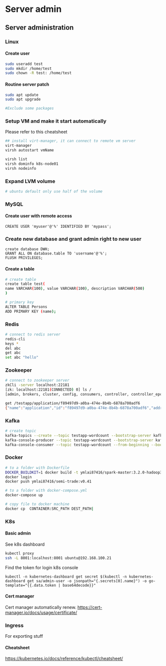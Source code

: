 # Server admin


## Server administration

### Linux

#### Create user

```bash
sudo useradd test
sudo mkdir /home/test
sudo chown -R test: /home/test
```

#### Routine server patch

```bash
sudo apt update
sudo apt upgrade

#Exclude some packages
```

### Setup VM and make it start automatically

Please refer to this cheatsheet

```bash
## install virt-manager, it can connect to remote vm server
virt-manager
virsh autostart vmName

virsh list
virsh dominfo k8s-node01
virsh nodeinfo
```

### Expand LVM volume

```bash
# ubuntu default only use half of the volume

```

### MySQL

#### Create user with remote access

```
CREATE USER 'myuser'@'%' IDENTIFIED BY 'mypass';
```

### Create new database and grant admin right to new user

```
create database DWH;
GRANT ALL ON database.table TO 'username'@'%';
FLUSH PRIVILEGES;
```

#### Create a table
```bash
# create table
create table test(
name VARCHAR(100), value VARCHAR(100), description VARCHAR(500)
)

# primary key
ALTER TABLE Persons
ADD PRIMARY KEY (name);
```

### Redis

```bash
# connect to redis server
redis-cli
keys *
del abc
get abc
set abc "hello"
```


### Zookeeper

```bash
# connect to zookeeper server
zkCli -server localhost:22181
[zk: localhost:22181(CONNECTED) 0] ls /
[admin, brokers, cluster, config, consumers, controller, controller_epoch, feature, isr_change_notification, latest_producer_id_block, log_dir_event_notification, services, testapp, zookeeper]

get /testapp/application/f89497d9-a0ba-474e-8b4b-6878a700adf6 
{"name":"application","id":"f89497d9-a0ba-474e-8b4b-6878a700adf6","address":"yiude-mbp","port":8282,"sslPort":null,"payload":{"@class":"org.springframework.cloud.zookeeper.discovery.ZookeeperInstance","id":"application","name":"application","metadata":{"instance_status":"UP"}},"registrationTimeUTC":1654331328914,"serviceType":"DYNAMIC","uriSpec":{"parts":[{"value":"scheme","variable":true},{"value":"://","variable":false},{"value":"address","variable":true},{"value":":","variable":false},{"value":"port","variable":true}]}}
```

### Kafka

```bash
# create topic
kafka-topics --create --topic testapp-wordcount --bootstrap-server kafka:9092
kafka-console-producer --topic testapp-wordcount --bootstrap-server kafka:9092
kafka-console-consumer --topic testapp-wordcount --from-beginning --bootstrap-server kafka:9092
```

### Docker

```bash
# to a folder with Dockerfile
DOCKER_BUILDKIT=1 docker build -t ymlai87416/spark-master:3.2.0-hadoop3.2 .
docker login
docker push ymlai87416/semi-trade:v0.41

# to a folder with docker-compose.yml
docker-compose up

# copy file to docker machine
docker cp  CONTAINER:SRC_PATH DEST_PATH|
```

### K8s

#### Basic admin

See k8s dashboard

```bash
kubectl proxy
ssh -L 8001:localhost:8001 ubuntu@192.168.100.21
```

Find the token for login k8s console
```
kubectl -n kubernetes-dashboard get secret $(kubectl -n kubernetes-dashboard get sa/admin-user -o jsonpath="{.secrets[0].name}") -o go-template="{{.data.token | base64decode}}"
```

#### Cert manager

Cert manager automatically renew.
https://cert-manager.io/docs/usage/certificate/

### Ingress

For exporting stuff

#### Cheatsheet

https://kubernetes.io/docs/reference/kubectl/cheatsheet/

